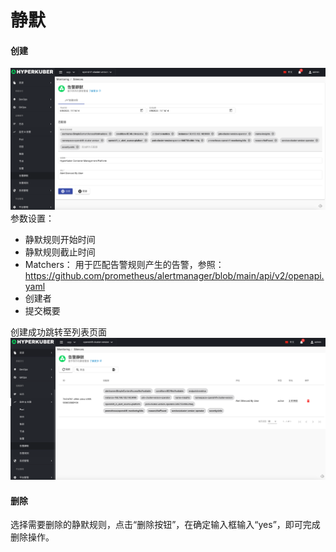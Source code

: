 # 静默


#### 创建
![Minion](../../../assets/images/monitoring/silence-create1.jpg)
参数设置：
* 静默规则开始时间
* 静默规则截止时间
* Matchers： 用于匹配告警规则产生的告警，参照：https://github.com/prometheus/alertmanager/blob/main/api/v2/openapi.yaml
* 创建者
* 提交概要


创建成功跳转至列表页面
![Minion](../../../assets/images/monitoring/silence-list.jpg)
#### 删除
选择需要删除的静默规则，点击“删除按钮”，在确定输入框输入“yes”，即可完成删除操作。